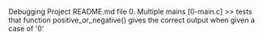 Debugging Project README.md file
0. Multiple mains [0-main.c] >> tests that function positive_or_negative() gives the correct output when given a case of '0'
